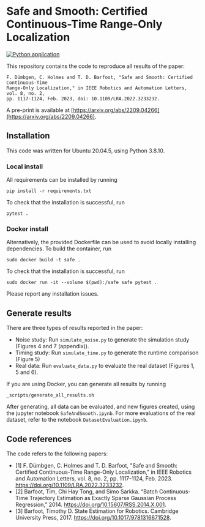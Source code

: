 # Safe and Smooth: Certified Continuous-Time Range-Only Localization

[![Python application](https://github.com/utiasASRL/safe_and_smooth/actions/workflows/python-app.yml/badge.svg)](https://github.com/utiasASRL/safe_and_smooth/actions/workflows/python-app.yml)

This repository contains the code to reproduce all results of the paper:

````
F. Dümbgen, C. Holmes and T. D. Barfoot, "Safe and Smooth: Certified Continuous-Time 
Range-Only Localization," in IEEE Robotics and Automation Letters, vol. 8, no. 2, 
pp. 1117-1124, Feb. 2023, doi: 10.1109/LRA.2022.3233232.
````

A pre-print is available at [https://arxiv.org/abs/2209.04266](https://arxiv.org/abs/2209.04266).

## Installation

This code was written for Ubuntu 20.04.5, using Python 3.8.10.

### Local install
All requirements can be installed by running
```
pip install -r requirements.txt
```
To check that the installation is successful, run
```
pytest .
```

### Docker install
Alternatively, the provided Dockerfile can be used to avoid locally installing dependencies. To build the container, run
```
sudo docker build -t safe .
```

To check that the installation is successful, run
```
sudo docker run -it --volume $(pwd):/safe safe pytest .
```

Please report any installation issues. 

## Generate results

There are three types of results reported in the paper:

- Noise study: Run `simulate_noise.py` to generate the simulation study (Figures 4 and 7 (appendix)). 
- Timing study:  Run `simulate_time.py` to generate the runtime comparison (Figure 5)
- Real data: Run `evaluate_data.py` to evaluate the real dataset (Figures 1, 5 and 6). 

If you are using Docker, you can generate all results by running
```
_scripts/generate_all_results.sh
```
After generating, all data can be evaluated, and new figures created, using the jupyter notebook `SafeAndSmooth.ipynb`. For more evaluations of the real dataset, refer to the notebook `DatasetEvaluation.ipynb`. 

## Code references

The code refers to the following papers:

- [1] F. Dümbgen, C. Holmes and T. D. Barfoot, "Safe and Smooth: Certified Continuous-Time Range-Only Localization," in IEEE Robotics and Automation Letters, vol. 8, no. 2, pp. 1117-1124, Feb. 2023. https://doi.org/10.1109/LRA.2022.3233232.
- [2] Barfoot, Tim, Chi Hay Tong, and Simo Sarkka. “Batch Continuous-Time Trajectory Estimation as Exactly Sparse Gaussian Process Regression,” 2014. https://doi.org/10.15607/RSS.2014.X.001.
- [3] Barfoot, Timothy D. State Estimation for Robotics. Cambridge University Press, 2017. https://doi.org/10.1017/9781316671528.
